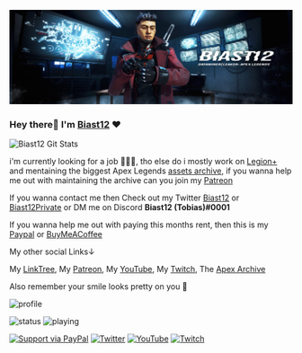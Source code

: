 ![Banner](/Main-Header.png)

### Hey there👋 I'm [Biast12](https://twitter.com/Biast12) ❤️

![Biast12 Git Stats](https://github-readme-stats.vercel.app/api?username=Biast12&show_icons=true&theme=radical&count_private=true)

i'm currently looking for a job 👨‍🎓😊, tho else do i mostly work on [Legion+](https://github.com/r-ex/LegionPlus) and mentaining the biggest Apex Legends [assets archive](http://bit.ly/337Cfw2), if you wanna help me out with maintaining the archive can you join my [Patreon](http://patreon.com/Biast12)

If you wanna contact me then Check out my Twitter [Biast12](https://twitter.com/Biast12) or [Biast12Private](https://twitter.com/Biast12Private) or DM me on Discord **Biast12 (Tobias)#0001**

If you wanna help me out with paying this months rent, then this is my [Paypal](https://Paypal.me/Biast12) or [BuyMeACoffee](https://www.buymeacoffee.com/Biast)

My other social Links↓

My [LinkTree](http://linktr.ee/biast12),
My [Patreon](http://patreon.com/Biast12),
My [YouTube](http://youtube.com/c/Biast12),
My [Twitch](http://twitch.tv/biast12),
The [Apex Archive](https://videndjurs-my.sharepoint.com/:f:/g/personal/tobi6281_videndjurs_net/EtBzMbGRzVZBjxlWqeSwdz4BYs55mYdxrNCvWHWCE8oRHQ?e=JwGdLq)

Also remember your smile looks pretty on you 🥰

![profile](https://discord.c99.nl/widget/theme-3/648679147085889536.png)

![status](https://dev.discordprofiles.me/badge/status/648679147085889536?simple=true)
![playing](https://dev.discordprofiles.me/badge/playing/648679147085889536)

[![Support via PayPal](https://img.shields.io/badge/-Support%20via%20PayPal-brightgreen)](https://paypal.com/donate/?hosted_button_id=RWB2QFK7CKUM2)
[![Twitter](https://img.shields.io/twitter/follow/Biast12?style=social)](https://twitter.com/intent/follow?screen_name=Biast12) [![YouTube](https://img.shields.io/youtube/channel/subscribers/UC8MNiXA0QTDElQDnj_xxvZg?style=social)](https://www.youtube.com/channel/UC8MNiXA0QTDElQDnj_xxvZg) [![Twitch](https://img.shields.io/twitch/status/biast12?style=social)](https://www.twitch.tv/biast12)
